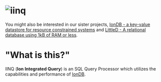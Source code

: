![iinq](https://rawcdn.githack.com/iondbproject/iinq/select-all-from-dana/iinq/documentation/iinq_logo4.svg)
=========

You might also be interested in our sister projects, [IonDB - a key-value datastore for resource constrained systems](https://github.com/iondbproject/iondb) and [LittleD - A relational database using 1kB of RAM or less](https://github.com/graemedouglas/LittleD).

# "What is this?"

IINQ (**Ion Integrated Query**) is an SQL Query Processor which utilizes the capabilities and performance of [IonDB](https://github.com/iondbproject/iondb).
